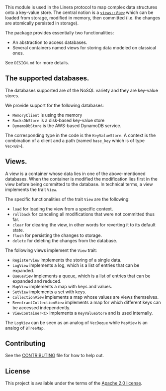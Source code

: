 <!-- cargo-rdme start -->

This module is used in the Linera protocol to map complex data structures onto a
key-value store. The central notion is a [`views::View`](https://docs.rs/linera-views/latest/linera_views/views/trait.View.html) which can
be loaded from storage, modified in memory, then committed (i.e. the changes are
atomically persisted in storage).

The package provides essentially two functionalities:
* An abstraction to access databases.
* Several containers named views for storing data modeled on classical ones.

See `DESIGN.md` for more details.

## The supported databases.

The databases supported are of the NoSQL variety and they are key-value stores.

We provide support for the following databases:
* `MemoryClient` is using the memory
* `RocksDbStore` is a disk-based key-value store
* `DynamoDbStore` is the AWS-based DynamoDB service.

The corresponding type in the code is the `KeyValueStore`.
A context is the combination of a client and a path (named `base_key` which is
of type `Vec<u8>`).

## Views.

A view is a container whose data lies in one of the above-mentioned databases.
When the container is modified the modification lies first in the view before
being committed to the database. In technical terms, a view implements the trait `View`.

The specific functionalities of the trait `View` are the following:
* `load` for loading the view from a specific context.
* `rollback` for canceling all modifications that were not committed thus far.
* `clear` for clearing the view, in other words for reverting it to its default state.
* `flush` for persisting the changes to storage.
* `delete` for deleting the changes from the database.

The following views implement the `View` trait:
* `RegisterView` implements the storing of a single data.
* `LogView` implements a log, which is a list of entries that can be expanded.
* `QueueView` implements a queue, which is a list of entries that can be expanded and reduced.
* `MapView` implements a map with keys and values.
* `SetView` implements a set with keys.
* `CollectionView` implements a map whose values are views themselves.
* `ReentrantCollectionView` implements a map for which different keys can be accessed independently.
* `ViewContainer<C>` implements a `KeyValueStore` and is used internally.

The `LogView` can be seen as an analog of `VecDeque` while `MapView` is an analog of `BTreeMap`.

<!-- cargo-rdme end -->

## Contributing

See the [CONTRIBUTING](../CONTRIBUTING.md) file for how to help out.

## License

This project is available under the terms of the [Apache 2.0 license](../LICENSE).
